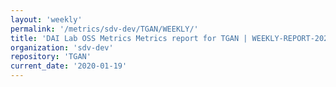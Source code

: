 ```yaml
---
layout: 'weekly'
permalink: '/metrics/sdv-dev/TGAN/WEEKLY/'
title: 'DAI Lab OSS Metrics Metrics report for TGAN | WEEKLY-REPORT-2020-01-19'
organization: 'sdv-dev'
repository: 'TGAN'
current_date: '2020-01-19'
---
```

